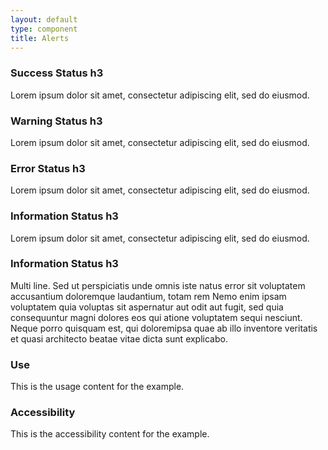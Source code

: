 ```yaml
---
layout: default
type: component
title: Alerts
---
```


<div class="preview">

  <div class="usa-alert usa-alert-success">
    <div class="usa-alert-body">
      <h3 class="usa-alert-heading">Success Status h3</h3>
      <p class="usa-alert-text">Lorem ipsum dolor sit amet, consectetur adipiscing elit, sed do eiusmod.</p>
    </div>
  </div>

  <div class="usa-alert usa-alert-warning">
    <div class="usa-alert-body">
      <h3 class="usa-alert-heading">Warning Status h3</h3>
      <p class="usa-alert-text">Lorem ipsum dolor sit amet, consectetur adipiscing elit, sed do eiusmod.</p>
    </div>
  </div>

  <div class="usa-alert usa-alert-error">
    <div class="usa-alert-body">
      <h3 class="usa-alert-heading">Error Status h3</h3>
      <p class="usa-alert-text">Lorem ipsum dolor sit amet, consectetur adipiscing elit, sed do eiusmod.</p>
    </div>
  </div>

  <div class="usa-alert usa-alert-info">
    <div class="usa-alert-body">
      <h3 class="usa-alert-heading">Information Status h3</h3>
      <p class="usa-alert-text">Lorem ipsum dolor sit amet, consectetur adipiscing elit, sed do eiusmod.</p>
    </div>
  </div>

  <div class="usa-alert usa-alert-info">
    <div class="usa-alert-body">
      <h3 class="usa-alert-heading">Information Status h3</h3>
      <p class="usa-alert-text">Multi line. Sed ut perspiciatis unde omnis iste natus error sit voluptatem accusantium doloremque laudantium, totam rem Nemo enim ipsam voluptatem quia voluptas sit aspernatur aut odit aut fugit, sed quia consequuntur magni dolores eos qui atione voluptatem sequi nesciunt. Neque porro quisquam est, qui doloremipsa quae ab illo inventore veritatis et quasi architecto beatae vitae dicta sunt explicabo.</p>
    </div>
  </div>

</div>

<div class="usa-grid">
  <div class="usa-width-one-half">
    <h3 class="usa-usfwds-heading">Use</h3>
    <p>This is the usage content for the example.</p>
  </div>
  <div class="usa-width-one-half">
    <h3 class="usa-usfwds-heading">Accessibility</h3>
    <p>This is the accessibility content for the example.</p>
  </div>  
</div>